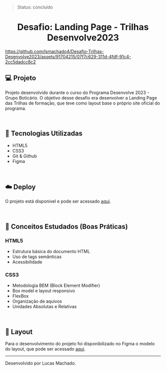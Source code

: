 >Status: concluído

<h1 align='center'> Desafio: Landing Page - Trilhas Desenvolve2023 </h1>




https://github.com/lsmachado4/Desafio-Trilhas-Desenvolve2023/assets/91704215/07f7c629-311d-4fdf-91c4-2cc5dadcc8c2





## 💻 Projeto

Projeto desenvolvido durante o curso do Programa Desenvolve 2023 - Grupo Boticário. O objetivo desse desafio era desenvolver a Landing Page das Trilhas de formação, que teve como layout base o próprio site oficial do programa. 


<br>

## 🚀 Tecnologias Utilizadas

- HTML5
- CSS3
- Git & Github
- Figma


<br>

## ☁️ Deploy
O projeto está disponível e pode ser acessado [aqui](https://lsmachado4.github.io/Desafio-Trilhas-Desenvolve2023/).

<br>

## 📖 Conceitos Estudados (Boas Práticas)



### HTML5

- Estrutura básica do documento HTML
- Uso de tags semânticas 
- Acessibilidade

### CSS3

- Metodologia BEM (Block Element Modifier)
- Box model e layout responsivo
- FlexBox
- Organização de aquivos
- Unidades Absolutas e Relativas



<br>

## 🔖 Layout

Para o desenvolvimento do projeto foi disponibilizado no Figma o modelo do layout, que pode ser acessado [aqui](https://www.figma.com/file/dnb2Q3jLPC5sTk7ca4XvY7/Design-Trilhas-%7C-Desenvolve-2023?type=design&node-id=0-1).

---

Desenvolvido por Lucas Machado.

